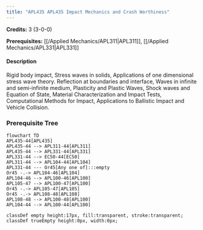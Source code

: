 ```yaml
---
title: "APL435 APL435 Impact Mechanics and Crash Worthiness"
---
```

**Credits:** 3 (3-0-0)

**Prerequisites:** [[/Applied Mechanics/APL311|APL311]], [[/Applied Mechanics/APL331|APL331]]

#### Description
Rigid body impact, Stress waves in solids, Applications of one dimensional stress wave theory. Reflection at boundaries and interface, Waves in infinite and semi-infinite medium, Plasticity and Plastic Waves, Shock waves and Equation of State, Material Characterization and Impact Tests, Computational Methods for Impact, Applications to Ballistic Impact and Vehicle Collision.

### Prerequisite Tree

```mermaid
flowchart TD
APL435-44[APL435]
APL435-44 --> APL311-44[APL311]
APL435-44 --> APL331-44[APL331]
APL331-44 --> EC50-44[EC50]
APL311-44 --> APL104-44[APL104]
APL331-44 --- Or45[Any one of]:::empty
Or45 -.-> APL104-46[APL104]
APL104-46 --> APL100-46[APL100]
APL105-47 --> APL100-47[APL100]
Or45 -.-> APL105-47[APL105]
Or45 -.-> APL108-48[APL108]
APL108-48 --> APL100-48[APL100]
APL104-44 --> APL100-44[APL100]

classDef empty height:17px, fill:transparent, stroke:transparent;
classDef trueEmpty height:0px, width:0px;
```